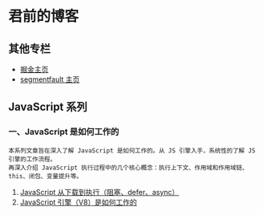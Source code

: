 # 君前的博客
## 其他专栏
- [掘金主页](https://juejin.im/user/5e17fc506fb9a02fff07946d)
- [segmentfault 主页](https://segmentfault.com/u/ieun)
## JavaScript 系列
### 一、JavaScript 是如何工作的
    本系列文章旨在深入了解 JavaScript 是如何工作的。从 JS 引擎入手，系统性的了解 JS 引擎的工作流程。
    再深入介绍 JavaScript 执行过程中的几个核心概念：执行上下文、作用域和作用域链、this、闭包、变量提升等。
1. [JavaScript 从下载到执行（阻塞、defer、async）](https://github.com/jeuino/Blog/issues/5)
2. [JavaScript 引擎（V8）是如何工作的](https://github.com/jeuino/Blog/issues/6)
